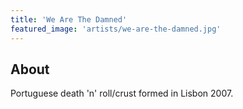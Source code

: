 ```yaml
---
title: 'We Are The Damned'
featured_image: 'artists/we-are-the-damned.jpg'
---
```


## About

Portuguese death 'n' roll/crust formed in Lisbon 2007.
